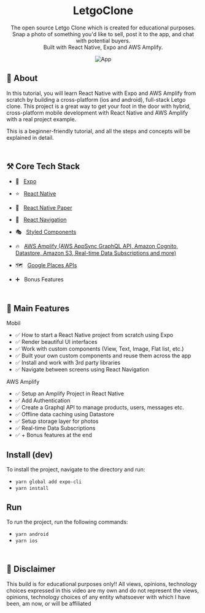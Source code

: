 
<h1 align="center">
   LetgoClone
</h1>
<p align="center">
  The open source Letgo Clone which is created for educational purposes. Snap a photo of something you'd like to sell, post it to the app, and chat with potential buyers.  <br />Built with React Native, Expo and AWS Amplify.
</p>
<p align="center">
  <img src="https://user-images.githubusercontent.com/66990093/163591905-cd5b4a4f-0787-4209-8429-7e088da2e5f5.png" alt="App" />
</p>


<h2>
📲 About
</h2>

In this tutorial, you will learn React Native with Expo and AWS Amplify from scratch by building a cross-platform (ios and android), full-stack Letgo clone. This project is a great way to get your foot in the door with hybrid, cross-platform mobile development with React Native and AWS Amplify with a real project example.

This is a beginner-friendly tutorial, and all the steps and concepts will be explained in detail.

<h2>
<br />
⚒️ Core Tech Stack
</h2>

- 🔼 &nbsp; [Expo](https://expo.io/ 'Expo')
- ⭐️ &nbsp; [React Native](https://reactnative.dev/ 'React Native')
- 📃 &nbsp; [React Native Paper](https://callstack.github.io/react-native-paper/index.html 'React Native Paper')
- 🔗 &nbsp; [React Navigation](https://reactnavigation.org/ 'React Navigation')
- 🎭 &nbsp; [Styled Components](https://styled-components.com/ 'Styled Components')
- 🔥 &nbsp; [AWS Amplify (AWS AppSync GraphQL API, Amazon Cognito, Datastore, Amazon S3, Real-time Data Subscriptions and more)](https://aws.amazon.com/amplify/)
- 🗺 &nbsp; [Google Places APIs](https://developers.google.com/maps/documentation/places/web-service/overview 'Google Places APIs')

- ➕ &nbsp; Bonus Features

<h2>
<br />
💫 Main Features
</h2>

Mobil
- ✅ How to start a React Native project from scratch using Expo
- ✅ Render beautiful UI interfaces
- ✅ Work with custom components (View, Text, Image, Flat list, etc.)
- ✅ Built your own custom components and reuse them across the app
- ✅ Install and work with 3rd party libraries
- ✅ Navigate between screens using React Navigation

AWS Amplify

- ✅ Setup an Amplify Project in React Native
- ✅ Add Authentication
- ✅ Create a Graphql API to manage products, users, messages etc.
- ✅ Offline data caching using Datastore
- ✅ Setup storage layer for photos
- ✅ Real-time Data Subscriptions
- ✅ + Bonus features at the end

## Install (dev)

To install the project, navigate to the directory and run:

- `yarn global add expo-cli`
- `yarn install`

## Run

To run the project, run the following commands:

- `yarn android`
- `yarn ios`


<h2>
<br />
🚨 Disclaimer
</h2>

This build is for educational purposes only!! All views, opinions, technology choices expressed in this video are my own and do not represent the views, opinions, technology choices of any entity whatsoever with which I have been, am now, or will be affiliated
